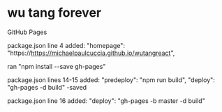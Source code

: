 # wu tang forever 

GitHub Pages

package.json line 4 added: "homepage": "https://https://michaelpaulcuccia.github.io/wutangreact",

ran "npm install --save gh-pages"

package.json lines 14-15 added: "predeploy": "npm run build", "deploy": "gh-pages -d build"
-saved

package.json line 16 added: "deploy": "gh-pages -b master -d build"